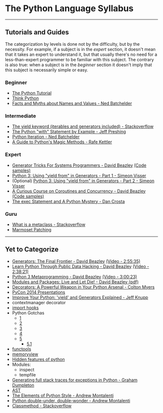 The Python Language Syllabus
============================
---

Tutorials and Guides
--------------------

The categorization by levels is done not by the difficulty, but by the necessity. For example, if a subject is in the *expert* section, it doesn't mean that it takes an expert to understand it, but that usually there's no need for a less-than-expert programmer to be familiar with this subject. The contrary is also true: when a subject is in the *beginner* section it doesn't imply that this subject is necessarily simple or easy.

### Beginner ###

* [The Python Tutorial](https://docs.python.org/2/tutorial/index.html)
* [Think Python](http://www.greenteapress.com/thinkpython/thinkpython.pdf)
* [Facts and Myths about Names and Values - Ned Batchelder](http://nedbatchelder.com/text/names1/names1.html#1)

### Intermediate ###

* [The yield keyword (iterables and generators included) - Stackoverflow](http://stackoverflow.com/questions/231767/what-does-the-yield-keyword-do-in-python/231855#231855)
* [The Python "with" Statement by Example - Jeff Preshing](http://preshing.com/20110920/the-python-with-statement-by-example/)
* [Python Iteration - Ned Batchelder](http://nedbatchelder.com/text/iter/iter.html#1)
* [A Guide to Python's Magic Methods - Rafe Kettler](http://www.rafekettler.com/magicmethods.html)

### Expert ###

* [Generator Tricks For Systems Programmers - David Beazley](http://www.dabeaz.com/generators/Generators.pdf) [(Code samples)](http://www.dabeaz.com/generators/)
* [Python 3: Using "yield from" in Generators - Part 1 - Simeon Visser](http://simeonvisser.com/posts/python-3-using-yield-from-in-generators-part-1.html)
 * (Optional) [Python 3: Using "yield from" in Generators - Part 2 - Simeon Visser](http://simeonvisser.com/posts/python-3-using-yield-from-in-generators-part-2.html)
* [A Curious Course on Coroutines and Concurrency - David Beazley](http://www.dabeaz.com/coroutines/Coroutines.pdf) [(Code samples)](http://www.dabeaz.com/coroutines/)
* [The exec Statement and A Python Mystery - Dan Crosta](http://late.am/post/2012/04/30/the-exec-statement-and-a-python-mystery.html)

### Guru ###

* [What is a metaclass - Stackoverflow](http://stackoverflow.com/questions/100003/what-is-a-metaclass-in-python/6581949#6581949)
* [Marmoset Patching](https://gist.github.com/davisagli/2317969)

---

Yet to Categorize
-----------------

* [Generators: The Final Frontier - David Beazley](http://www.dabeaz.com/finalgenerator/FinalGenerator.pdf) [(Video - 2:55:35)](http://www.youtube.com/watch?v=5-qadlG7tWo)
* [Learn Python Through Public Data Hacking - David Beazley](http://www.dabeaz.com/pydata/LearnPyData.pdf) [(Video - 2:38:21)](https://www.youtube.com/watch?v=RrPZza_vZ3w)
* [Python 3 Metaprogramming - David Beazley](http://www.dabeaz.com/py3meta/Py3Meta.pdf) [(Video - 3:00:23)](https://www.youtube.com/watch?v=sPiWg5jSoZI)
* [Modules and Packages: Live and Let Die! - David Beazley (pdf)](http://www.dabeaz.com/modulepackage/ModulePackage.pdf)
* [Decorators: A Powerful Weapon in Your Python Arsenal - Colton Myers](https://speakerdeck.com/pycon2014/decorators-a-powerful-weapon-in-your-python-arsenal-by-colton-myers)
* [PyCon 2014 Presentations](https://speakerdeck.com/pycon2014)
* [Improve Your Python: 'yield' and Generators Explained - Jeff Knupp](http://www.jeffknupp.com/blog/2013/04/07/improve-your-python-yield-and-generators-explained/)
* contextmanager decorator
* [import hooks](http://xion.org.pl/2012/05/06/hacking-python-imports/)
* Python Gotchas
	* [1](https://pythonconquerstheuniverse.wordpress.com/category/python-gotchas/)
	* [2](http://stackoverflow.com/questions/530530/python-2-x-gotchas-and-landmines)
	* [3](http://www.ferg.org/projects/python_gotchas.html)
	* [4](http://docs.python-guide.org/en/latest/writing/gotchas/)
	* [5](http://stackoverflow.com/questions/1132941/least-astonishment-in-python-the-mutable-default-argument?rq=1)
		* [5.1](http://effbot.org/zone/default-values.htm) 
* [functools](https://docs.python.org/2/library/functools.html)
* [memoryview](http://stackoverflow.com/questions/18655648/what-exactly-is-the-point-of-memoryview-in-python)
* [Hidden features of python](http://stackoverflow.com/questions/101268/hidden-features-of-python)
* Modules:
	* inspect
	* tempfile
* [Generating full stack traces for exceptions in Python - Graham Dumpleton](http://blog.dscpl.com.au/2015/03/generating-full-stack-traces-for.html)
* [AST](https://docs.python.org/2/library/ast.html)
* [The Elements of Python Style - Andrew Montalenti](https://github.com/amontalenti/elements-of-python-style)
* [Python double-under, double-wonder - Andrew Montalenti](http://www.pixelmonkey.org/2013/04/11/python-double-under-double-wonder)
* [Classmethod - Stackoverflow](http://stackoverflow.com/questions/1950414/what-does-classmethod-do-in-this-code/1950927#1950927)